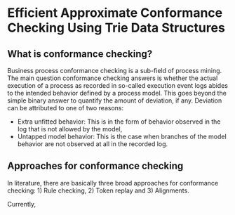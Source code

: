# Efficient Approximate Conformance Checking Using Trie Data Structures

## What is conformance checking?

Business process conformance checking is a sub-field of process mining. The main question conformance checking 
answers is whether the actual execution of a process as recorded in so-called execution 
event logs abides to the intended behavior defined by a process model. This goes beyond the simple binary answer to quantify the amount of 
deviation, if any. Deviation can be attributed to one of two reasons:
- Extra unfitted behavior: This is in the form of behavior observed in the log that is not allowed by the model,
- Untapped model behavior: This is the case when branches of the model behavior are not observed at all in the recorded log.

## Approaches for conformance checking

In literature, there are basically three broad approaches for conformance checking: 1) Rule checking, 2) Token replay and 3) Alignments.

Currently, 

